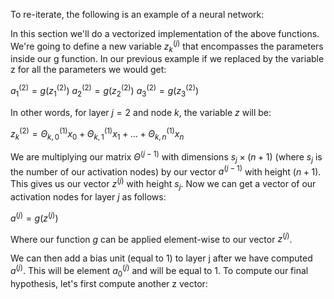 To re-iterate, the following is an example of a neural network:

In this section we'll do a vectorized implementation of the above functions. We're going to define a new variable $z_k^{(j)}$ that encompasses the parameters inside our g function. In our previous example if we replaced by the variable z for all the parameters we would get:

$a_1^{(2)}=g(z_1^{(2)})$
$a_2^{(2)}=g(z_2^{(2)})$
$a_3^{(2)}=g(z_3^{(2)})$

In other words, for layer $j=2$ and node $k$, the variable $z$ will be:

$z_k^{(2)}=\Theta^{(1)}_{k,0}x_0+\Theta^{(1)}_{k,1}x_1+...+\Theta^{(1)}_{k,n}x_n$

We are multiplying our matrix $\Theta^{(j-1)}$ with dimensions $s_j\times(n+1)$ (where $s_j$ is the number of our activation nodes) by our vector $a^{(j-1)}$ with height $(n+1)$. This gives us our vector $z^{(j)}$ with height $s_j$. Now we can get a vector of our activation nodes for layer $j$ as follows:

$a^{(j)}=g(z^{(j)})$

Where our function $g$ can be applied element-wise to our vector $z^{(j)}$.

We can then add a bias unit (equal to 1) to layer j after we have computed $a^{(j)}$. This will be element $a_0^{(j)}$ and will be equal to $1$. To compute our final hypothesis, let's first compute another z vector:

